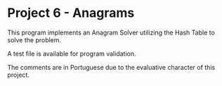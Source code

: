# Project 6 - Anagrams

This program implements an Anagram Solver utilizing the Hash Table to solve the problem.

A test file is available for program validation.

The comments are in Portuguese due to the evaluative character of this project.
